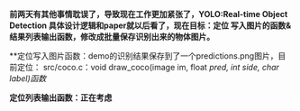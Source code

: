 **前两天有其他事情耽误了，导致现在工作更加紧张了，YOLO:Real-time Object Detection 具体设计逻辑和paper就以后看了，现在目标：定位
写入图片的函数&结果列表输出函数，修改成批量保存识别出来的物体图片。**


**定位写入图片函数：demo的识别结果保存到了一个predictions.png图片，目前定位： src/coco.c：void draw_coco(image im, float *pred, int side, char *label)函数**


**定位列表输出函数：正在考虑**
